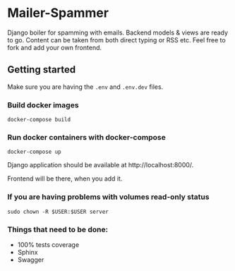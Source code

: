 # Mailer-Spammer

Django boiler for spamming with emails. Backend models & views are ready to go. Content can be taken from both direct
typing or RSS etc. Feel free to fork and add your own frontend.

## Getting started

Make sure you are having the `.env` and `.env.dev` files.

### Build docker images

```console
docker-compose build
```

### Run docker containers with docker-compose

```console
docker-compose up
```

Django application should be available at http://localhost:8000/.

Frontend will be there, when you add it.

### If you are having problems with volumes read-only status

```console
sudo chown -R $USER:$USER server
```

### Things that need to be done:

* 100% tests coverage
* Sphinx
* Swagger
